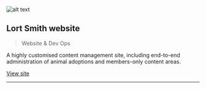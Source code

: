 ![alt text](/img/projects/lortsmith.png "Lort Smith Animal Hospital website")

## Lort Smith website

> Website & Dev Ops


A highly customised content management site, including end-to-end administration of animal adoptions and members-only content areas.

[View site](https://www.lortsmith.com)

----------